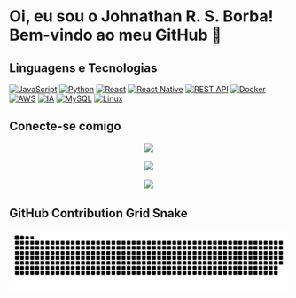 # Oi, eu sou o Johnathan R. S. Borba! Bem-vindo ao meu GitHub 👋

## Linguagens e Tecnologias

[![JavaScript](https://badgen.net/badge/JavaScript/ES6/yellow)](https://developer.mozilla.org/en-US/docs/Web/javascript)
[![Python](https://badgen.net/badge/Python/3.8/blue)](https://docs.python.org/3.8/)
[![React](https://badgen.net/badge/React/latest/blue)](https://react.dev/)
[![React Native](https://badgen.net/badge/React_Native/latest/blue)](https://reactnative.dev/versions)
[![REST API](https://badgen.net/badge/API/REST/green)](https://docs.github.com/en/rest)
[![Docker](https://badgen.net/badge/Docker/latest/blue)](https://docs.docker.com/)
[![AWS](https://badgen.net/badge/AWS/latest/orange)](https://docs.aws.amazon.com/)
[![IA](https://badgen.net/badge/IA/Machine_Learning/blueviolet)](https://scikit-learn.org/stable/index.html)
[![MySQL](https://badgen.net/badge/MySQL/latest/blue)](https://dev.mysql.com/doc/)
[![Linux](https://badgen.net/badge/Linux/Ubuntu/green)](https://help.ubuntu.com/)

## Conecte-se comigo

<div align="center">
  <a href="https://www.instagram.com/johnathan.santoss/" target="_blank"><img src="https://img.shields.io/badge/-Instagram-%23E4405F?style=for-the-badge&logo=instagram&logoColor=white" target="_blank"></a>

  <a href="mailto:johnathan.developer@gmail.com"><img src="https://img.shields.io/badge/-Gmail-%23333?style=for-the-badge&logo=gmail&logoColor=white" target="_blank"></a>

  <a href="https://www.linkedin.com/in/johnathan-santos/" target="_blank"><img src="https://img.shields.io/badge/-LinkedIn-%230077B5?style=for-the-badge&logo=linkedin&logoColor=white" target="_blank"></a>
</div>

## GitHub Contribution Grid Snake

<p align="center">
  <img alt="github contribution grid snake animation" src="https://raw.githubusercontent.com/dev-johnathan/dev-johnathan/output/github-contribution-grid-snake.svg">
</p>
